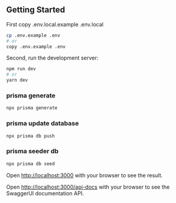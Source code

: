 ## Getting Started

First copy .env.local.example .env.local

```bash
cp .env.example .env
# or
copy .env.example .env
```

Second, run the development server:

```bash
npm run dev
# or
yarn dev
```


### prisma generate
```bash
npx prisma generate
```
### prisma update database
```bash
npx prisma db push
```

### prisma seeder db
```bash
npx prisma db seed
```


Open [http://localhost:3000](http://localhost:3000) with your browser to see the result.

Open [http://localhost:3000/api-docs](http://localhost:3000/api-docs) with your browser to see the SwaggerUI documentation API.

